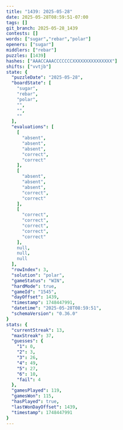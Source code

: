 ```yaml
---
title: "1439: 2025-05-28"
date: 2025-05-28T08:59:51-07:00
tags: []
git_branch: 2025-05-28_1439
contests: []
words: ["sugar","rebar","polar"]
openers: ["sugar"]
middlers: ["rebar"]
puzzles: [1439]
hashes: ["AAACCAAACCCCCCCXXXXXXXXXXXXXXX"]
shifts: ["vvtjb"]
state: {
  "puzzleDate": "2025-05-28",
  "boardState": [
    "sugar",
    "rebar",
    "polar",
    "",
    "",
    ""
  ],
  "evaluations": [
    [
      "absent",
      "absent",
      "absent",
      "correct",
      "correct"
    ],
    [
      "absent",
      "absent",
      "absent",
      "correct",
      "correct"
    ],
    [
      "correct",
      "correct",
      "correct",
      "correct",
      "correct"
    ],
    null,
    null,
    null
  ],
  "rowIndex": 3,
  "solution": "polar",
  "gameStatus": "WIN",
  "hardMode": true,
  "gameId": "1545",
  "dayOffset": 1439,
  "timestamp": 1748447991,
  "datetime": "2025-05-28T08:59:51",
  "schemaVersion": "0.36.0"
}
stats: {
  "currentStreak": 13,
  "maxStreak": 37,
  "guesses": {
    "1": 0,
    "2": 3,
    "3": 26,
    "4": 49,
    "5": 27,
    "6": 10,
    "fail": 4
  },
  "gamesPlayed": 119,
  "gamesWon": 115,
  "hasPlayed": true,
  "lastWonDayOffset": 1439,
  "timestamp": 1748447991
}
---
```

<!-- more -->
